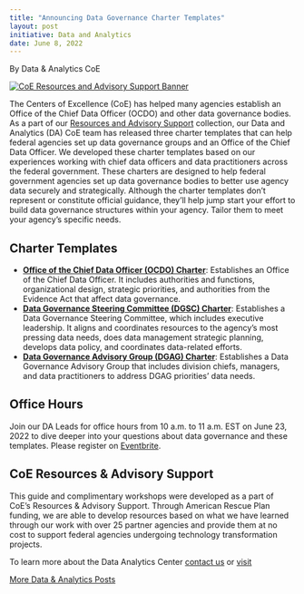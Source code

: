 ```yaml
---
title: "Announcing Data Governance Charter Templates"
layout: post
initiative: Data and Analytics
date: June 8, 2022
---
```

By  Data & Analytics CoE

<a href="{{site.baseurl}}/images/ResourcesAdvisorySupportBanner.png" target="_blank" rel="noopener noreferrer">
<img src="{{site.baseurl}}/images/ResourcesAdvisorySupportBanner.png" alt="CoE Resources and Advisory Support Banner"></a>

The Centers of Excellence (CoE) has helped many agencies establish an Office of the Chief Data Officer (OCDO) and other data governance bodies. As a part of our [Resources and Advisory Support](https://coe.gsa.gov/2022/05/20/coe-update-4.html) collection, our Data and Analytics (DA) CoE team has released three charter templates that can help federal agencies set up data governance groups and an Office of the Chief Data Officer.
We developed these charter templates based on our experiences working with chief data officers and data practitioners across the federal government. These charters are designed to help federal government agencies set up data governance bodies to better use agency data securely and strategically. 
Although the charter templates don’t represent or constitute official guidance, they’ll help jump start your effort to build data governance structures within your agency. Tailor them to meet your agency’s specific needs.  

## Charter Templates
* [**Office of the Chief Data Officer (OCDO) Charter**](https://www.google.com/url?q=https://coe.gsa.gov/docs/DA-CoE-Office-of-the-Chief-Data-Officer-(OCDO)-Charter-Template.docx&sa=D&source=docs&ust=1654706923543249&usg=AOvVaw2uoNJioTAR34LNF0sHhx-1): Establishes an Office of the Chief Data Officer. It includes authorities and functions, organizational design, strategic priorities, and authorities from the Evidence Act that affect data governance.
* [**Data Governance Steering Committee (DGSC) Charter**](https://coe.gsa.gov/docs/DA-CoE-Data-Governance-Steering-Committee-(DGSC)-Charter-Template.docx): Establishes a Data Governance Steering Committee, which includes executive leadership. It aligns and coordinates resources to the agency’s most pressing data needs, does data management strategic planning, develops data policy, and coordinates data-related efforts.
* [**Data Governance Advisory Group (DGAG) Charter**](https://coe.gsa.gov/docs/DA-CoE-Data-Governance-Advisory-Group-(DGAG)-Charter-Template.docx): Establishes a Data Governance Advisory Group that includes division chiefs, managers, and data practitioners to address DGAG priorities’ data needs.

## Office Hours
Join our DA Leads for office hours from 10 a.m. to 11 a.m. EST on June 23, 2022 to dive deeper into your questions about data governance and these templates. Please register on [Eventbrite](https://www.eventbrite.com/e/da-coe-resources-advisory-support-tickets-141474097835). 

## CoE Resources & Advisory Support
This guide and complimentary workshops were developed as a part of CoE’s Resources & Advisory Support. Through American Rescue Plan funding, we are able to develop resources based on what we have learned through our work with over 25 partner agencies and provide them at no cost to support federal agencies undergoing technology transformation projects.

To learn more about the Data Analytics Center <a href="https://coe.gsa.gov/connect/contact-us.html">contact us</a> or <a href="https://coe.gsa.gov/coe/data-analytics.html">visit</a> 
                                                                                                                               
<a href="{{site.baseurl}}/coe/data-analytics.html#coe-updates" class="usa-button">More Data & Analytics Posts</a>
